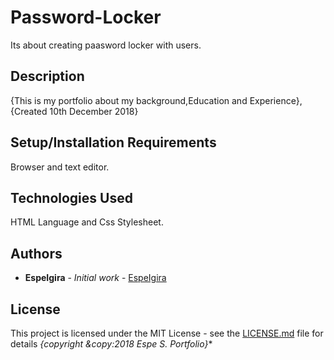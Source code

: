 # Password-Locker

  Its about creating paasword locker with users.

## Description
{This is my portfolio about my background,Education and Experience}, {Created 10th December 2018}
## Setup/Installation Requirements
Browser and text editor.
## Technologies Used
HTML Language and Css Stylesheet.
  
## Authors

* **EspeIgira** - *Initial work* - [EspeIgira](https://github.com/EspeIgira/)

## License

This project is licensed under the MIT License - see the [LICENSE.md](LICENSE.md) file for details
*{copyright &copy:2018 Espe S. Portfolio}**